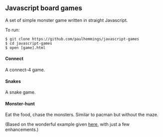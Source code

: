 ## Javascript board games

A set of simple monster game written in straight Javascript.

To run:

````
$ git clone https://github.com/paulhemmings/javascript-games
$ cd javascript-games
$ open [game].html
````

#### Connect
A connect-4 game. 

#### Snakes
A snake game.

#### Monster-hunt
Eat the food, chase the monsters. Similar to pacman but without the maze.

(Based on the wonderful example given [here](http://www.lostdecadegames.com/how-to-make-a-simple-html5-canvas-game/), with just a few enhancements.)

